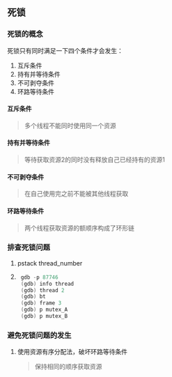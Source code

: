 ## 死锁

### 死锁的概念

死锁只有同时满足一下四个条件才会发生：
1. 互斥条件
2. 持有并等待条件
3. 不可剥夺条件
4. 环路等待条件

#### 互斥条件

>多个线程不能同时使用同一个资源

#### 持有并等待条件

> 等待获取资源2的同时没有释放自己已经持有的资源1

#### 不可剥夺条件

> 在自己使用完之前不能被其他线程获取

#### 环路等待条件

> 两个线程获取资源的额顺序构成了环形链


### 排查死锁问题

1. pstack thread_number
2. ```C++ 
    gdb -p 87746
    (gdb) info thread
    (gdb) thread 2
    (gdb) bt
    (gdb) frame 3
    (gdb) p mutex_A
    (gdb) p mutex_B
    ```

### 避免死锁问题的发生

1. 使用资源有序分配法，破坏环路等待条件
   >保持相同的顺序获取资源